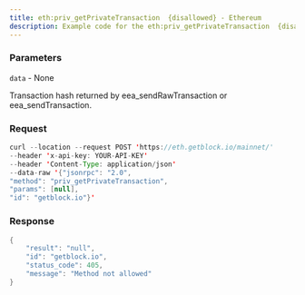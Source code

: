 ```yaml
---
title: eth:priv_getPrivateTransaction  {disallowed} - Ethereum
description: Example code for the eth:priv_getPrivateTransaction  {disallowed} json-rpc method. Сomplete guide on how to use eth:priv_getPrivateTransaction  {disallowed} json-rpc in GetBlock.io Web3 documentation.
---
```


### Parameters


`data` - None

Transaction hash returned by eea_sendRawTransaction or
eea_sendTransaction.

### Request

``` java
curl --location --request POST 'https://eth.getblock.io/mainnet/' 
--header 'x-api-key: YOUR-API-KEY' 
--header 'Content-Type: application/json' 
--data-raw '{"jsonrpc": "2.0",
"method": "priv_getPrivateTransaction",
"params": [null],
"id": "getblock.io"}'
```

###  Response

``` java
{
    "result": "null",
    "id": "getblock.io",
    "status_code": 405,
    "message": "Method not allowed"
}
```

